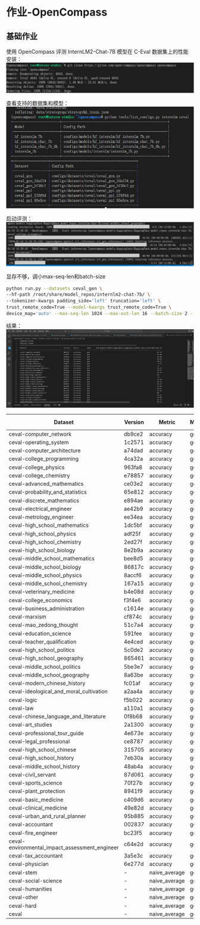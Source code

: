 # 作业-OpenCompass
## 基础作业
使用 OpenCompass 评测 InternLM2-Chat-7B 模型在 C-Eval 数据集上的性能      
安装：
![Alt text](image.png)

查看支持的数据集和模型：
![Alt text](image-1.png)

启动评测：
![Alt text](image-3.png)

显存不够，调小max-seq-len和batch-size
```bash
python run.py --datasets ceval_gen \
--hf-path /root/share/model_repos/internlm2-chat-7b/ \
--tokenizer-kwargs padding_side='left' truncation='left' \
trust_remote_code=True --model-kwargs trust_remote_code=True \
device_map='auto' --max-seq-len 1024 --max-out-len 16 --batch-size 2 --num-gpus 1
```
结果：
![Alt text](image-5.png)

| Dataset                                         | Version | Metric         | Mode | opencompass.models.huggingface.HuggingFace_model_repos_internlm2-chat-7b |
|-------------------------------|---------|----------------|------|:---------------------------------|
| ceval-computer_network                          | db9ce2  | accuracy       | gen  | 47.37                                                                    |
| ceval-operating_system                          | 1c2571  | accuracy       | gen  | 57.89                                                                    |
| ceval-computer_architecture                     | a74dad  | accuracy       | gen  | 42.86                                                                    |
| ceval-college_programming                       | 4ca32a  | accuracy       | gen  | 18.92                                                                    |
| ceval-college_physics                           | 963fa8  | accuracy       | gen  | 10.53                                                                    |
| ceval-college_chemistry                         | e78857  | accuracy       | gen  | 4.17                                                                     |
| ceval-advanced_mathematics                      | ce03e2  | accuracy       | gen  | 0                                                                        |
| ceval-probability_and_statistics                | 65e812  | accuracy       | gen  | 16.67                                                                    |
| ceval-discrete_mathematics                      | e894ae  | accuracy       | gen  | 18.75                                                                    |
| ceval-electrical_engineer                       | ae42b9  | accuracy       | gen  | 24.32                                                                    |
| ceval-metrology_engineer                        | ee34ea  | accuracy       | gen  | 50                                                                       |
| ceval-high_school_mathematics                   | 1dc5bf  | accuracy       | gen  | 0                                                                        |
| ceval-high_school_physics                       | adf25f  | accuracy       | gen  | 31.58                                                                    |
| ceval-high_school_chemistry                     | 2ed27f  | accuracy       | gen  | 26.32                                                                    |
| ceval-high_school_biology                       | 8e2b9a  | accuracy       | gen  | 26.32                                                                    |
| ceval-middle_school_mathematics                 | bee8d5  | accuracy       | gen  | 21.05                                                                    |
| ceval-middle_school_biology                     | 86817c  | accuracy       | gen  | 66.67                                                                    |
| ceval-middle_school_physics                     | 8accf6  | accuracy       | gen  | 57.89                                                                    |
| ceval-middle_school_chemistry                   | 167a15  | accuracy       | gen  | 80                                                                       |
| ceval-veterinary_medicine                       | b4e08d  | accuracy       | gen  | 39.13                                                                    |
| ceval-college_economics                         | f3f4e6  | accuracy       | gen  | 29.09                                                                    |
| ceval-business_administration                   | c1614e  | accuracy       | gen  | 33.33                                                                    |
| ceval-marxism                                   | cf874c  | accuracy       | gen  | 84.21                                                                    |
| ceval-mao_zedong_thought                        | 51c7a4  | accuracy       | gen  | 70.83                                                                    |
| ceval-education_science                         | 591fee  | accuracy       | gen  | 62.07                                                                    |
| ceval-teacher_qualification                     | 4e4ced  | accuracy       | gen  | 75                                                                       |
| ceval-high_school_politics                      | 5c0de2  | accuracy       | gen  | 21.05                                                                    |
| ceval-high_school_geography                     | 865461  | accuracy       | gen  | 42.11                                                                    |
| ceval-middle_school_politics                    | 5be3e7  | accuracy       | gen  | 38.1                                                                     |
| ceval-middle_school_geography                   | 8a63be  | accuracy       | gen  | 50                                                                       |
| ceval-modern_chinese_history                    | fc01af  | accuracy       | gen  | 65.22                                                                    |
| ceval-ideological_and_moral_cultivation         | a2aa4a  | accuracy       | gen  | 89.47                                                                    |
| ceval-logic                                     | f5b022  | accuracy       | gen  | 9.09                                                                     |
| ceval-law                                       | a110a1  | accuracy       | gen  | 37.5                                                                     |
| ceval-chinese_language_and_literature           | 0f8b68  | accuracy       | gen  | 47.83                                                                    |
| ceval-art_studies                               | 2a1300  | accuracy       | gen  | 66.67                                                                    |
| ceval-professional_tour_guide                   | 4e673e  | accuracy       | gen  | 82.76                                                                    |
| ceval-legal_professional                        | ce8787  | accuracy       | gen  | 21.74                                                                    |
| ceval-high_school_chinese                       | 315705  | accuracy       | gen  | 21.05                                                                    |
| ceval-high_school_history                       | 7eb30a  | accuracy       | gen  | 70                                                                       |
| ceval-middle_school_history                     | 48ab4a  | accuracy       | gen  | 63.64                                                                    |
| ceval-civil_servant                             | 87d061  | accuracy       | gen  | 40.43                                                                    |
| ceval-sports_science                            | 70f27b  | accuracy       | gen  | 68.42                                                                    |
| ceval-plant_protection                          | 8941f9  | accuracy       | gen  | 72.73                                                                    |
| ceval-basic_medicine                            | c409d6  | accuracy       | gen  | 57.89                                                                    |
| ceval-clinical_medicine                         | 49e82d  | accuracy       | gen  | 45.45                                                                    |
| ceval-urban_and_rural_planner                   | 95b885  | accuracy       | gen  | 58.7                                                                     |
| ceval-accountant                                | 002837  | accuracy       | gen  | 34.69                                                                    |
| ceval-fire_engineer                             | bc23f5  | accuracy       | gen  | 12.9                                                                     |
| ceval-environmental_impact_assessment_engineer  | c64e2d  | accuracy       | gen  | 45.16                                                                    |
| ceval-tax_accountant                            | 3a5e3c  | accuracy       | gen  | 42.86                                                                    |
| ceval-physician                                 | 6e277d  | accuracy       | gen  | 51.02                                                                    |
| ceval-stem                                      | -       | naive_average  | gen  | 32.02                                                                    |
| ceval-social-science                            | -       | naive_average  | gen  | 50.58                                                                    |
| ceval-humanities                                | -       | naive_average  | gen  | 52.27                                                                    |
| ceval-other                                     | -       | naive_average  | gen  | 48.2                                                                     |
| ceval-hard                                      | -       | naive_average  | gen  | 13.5                                                                     |
| ceval                                           | -       | naive_average  | gen  | 43.3                                                                     |


